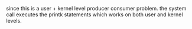since this is a user + kernel level producer consumer problem. the system call executes the printk statements which works on both user and kernel levels.
